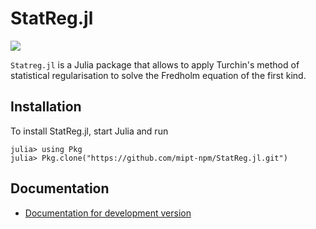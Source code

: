 # StatReg.jl
[![](https://img.shields.io/badge/docs-dev-blue.svg)](https://mipt-npm.github.io/StatReg.jl/dev/)

`Statreg.jl` is a Julia package that allows to apply Turchin's method of statistical regularisation to solve the Fredholm equation of the first kind.

## Installation
To install StatReg.jl, start Julia and run
```
julia> using Pkg
julia> Pkg.clone("https://github.com/mipt-npm/StatReg.jl.git")
```

## Documentation

* [Documentation for development version](https://mipt-npm.github.io/StatReg.jl/dev/)
